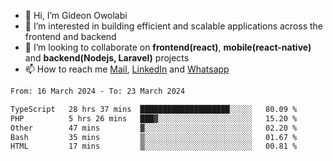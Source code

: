 - 👋 Hi, I’m Gideon Owolabi
- 👀 I’m interested in building efficient and scalable applications across the frontend and backend
- 💞️ I’m looking to collaborate on <b>frontend(react)</b>, <b>mobile(react-native)</b> and <b>backend(Nodejs, Laravel)</b> projects
- 📫 How to reach me <a href="mailto:gideoniyin2021@gmail.com">Mail</a>, <a href="https://www.linkedin.com/in/gideon-owolabi-9b667a232/">LinkedIn</a> and <a href="https://wa.me/2348055377085">Whatsapp</a>

<!---
gude1/gude1 is a ✨ special ✨ repository because its `README.md` (this file) appears on your GitHub profile.
You can click the Preview link to take a look at your changes.
--->

<!--START_SECTION:waka-->

```txt
From: 16 March 2024 - To: 23 March 2024

TypeScript   28 hrs 37 mins  ████████████████████░░░░░   80.09 %
PHP          5 hrs 26 mins   ███▓░░░░░░░░░░░░░░░░░░░░░   15.20 %
Other        47 mins         ▓░░░░░░░░░░░░░░░░░░░░░░░░   02.20 %
Bash         35 mins         ▒░░░░░░░░░░░░░░░░░░░░░░░░   01.67 %
HTML         17 mins         ▒░░░░░░░░░░░░░░░░░░░░░░░░   00.81 %
```

<!--END_SECTION:waka-->
